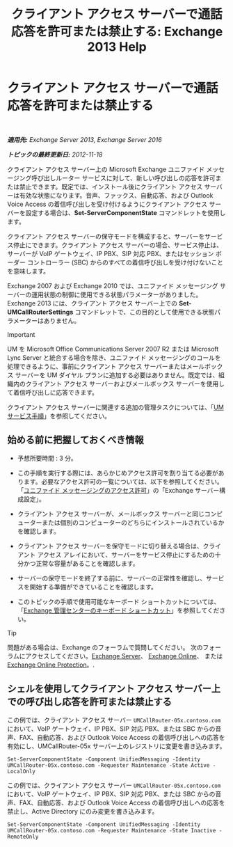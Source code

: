 ﻿---
title: 'クライアント アクセス サーバーで通話応答を許可または禁止する: Exchange 2013 Help'
TOCTitle: クライアント アクセス サーバーで通話応答を許可または禁止する
ms:assetid: 8287bb78-2621-4b80-a128-8f2ccd67923a
ms:mtpsurl: https://technet.microsoft.com/ja-jp/library/Bb123529(v=EXCHG.150)
ms:contentKeyID: 50555808
ms.date: 04/24/2018
mtps_version: v=EXCHG.150
ms.translationtype: HT
---

# クライアント アクセス サーバーで通話応答を許可または禁止する

 

_**適用先:** Exchange Server 2013, Exchange Server 2016_

_**トピックの最終更新日:** 2012-11-18_

クライアント アクセス サーバー上の Microsoft Exchange ユニファイド メッセージング呼び出しルーター サービスに対して、新しい呼び出しの応答を許可または禁止できます。既定では、インストール後にクライアント アクセス サーバーは有効な状態になります。音声、ファックス、自動応答、および Outlook Voice Access の着信呼び出しを受け付けるようにクライアント アクセス サーバーを設定する場合は、**Set-ServerComponentState** コマンドレットを使用します。

クライアント アクセス サーバーの保守モードを構成すると、サーバーをサービス停止にできます。クライアント アクセス サーバーの場合、サービス停止は、サーバーが VoIP ゲートウェイ、IP PBX、SIP 対応 PBX、またはセッション ボーダー コントローラー (SBC) からのすべての着信呼び出しを受け付けないことを意味します。

Exchange 2007 および Exchange 2010 では、ユニファイド メッセージング サーバーの運用状態の制御に使用できる状態パラメーターがありました。Exchange 2013 には、クライアント アクセス サーバー上での **Set-UMCallRouterSettings** コマンドレットで、この目的として使用できる状態パラメーターはありません。


> [!IMPORTANT]
> UM を Microsoft Office Communications Server 2007 R2 または Microsoft Lync Server と統合する場合を除き、ユニファイド メッセージングのコールを処理できるように、事前にクライアント アクセス サーバーまたはメールボックス サーバーを UM ダイヤル プランに追加する必要はありません。既定では、組織内のクライアント アクセス サーバーおよびメールボックス サーバーを使用して着信呼び出しに応答できます。



クライアント アクセス サーバーに関連する追加の管理タスクについては、「[UM サービス手順](um-services-procedures-exchange-2013-help.md)」を参照してください。

## 始める前に把握しておくべき情報

  - 予想所要時間 : 3 分。

  - この手順を実行する際には、あらかじめアクセス許可を割り当てる必要があります。必要なアクセス許可の一覧については、以下を参照してください。「[ユニファイド メッセージングのアクセス許可](unified-messaging-permissions-exchange-2013-help.md)」の「Exchange サーバー構成設定」。

  - クライアント アクセス サーバーが、メールボックス サーバーと同じコンピューターまたは個別のコンピューターのどちらにインストールされているかを確認します。

  - クライアント アクセス サーバーを保守モードに切り替える場合は、クライアント アクセス アレイにおいて、サーバーをサービス停止にするための十分かつ正常な容量があることを確認します。

  - サーバーの保守モードを終了する前に、サーバーの正常性を確認し、サービスを開始する準備ができていることを確認します。

  - このトピックの手順で使用可能なキーボード ショートカットについては、「[Exchange 管理センターのキーボード ショートカット](keyboard-shortcuts-in-the-exchange-admin-center-exchange-online-protection-help.md)」を参照してください。


> [!TIP]
> 問題がある場合は、Exchange のフォーラムで質問してください。 次のフォーラムにアクセスしてください。<A href="https://go.microsoft.com/fwlink/p/?linkid=60612">Exchange Server</A>、 <A href="https://go.microsoft.com/fwlink/p/?linkid=267542">Exchange Online</A>、 または <A href="https://go.microsoft.com/fwlink/p/?linkid=285351">Exchange Online Protection</A>。.



## シェルを使用してクライアント アクセス サーバー上での呼び出し応答を許可または禁止する

この例では、クライアント アクセス サーバー `UMCallRouter-05x.contoso.com` において、VoIP ゲートウェイ、IP PBX、SIP 対応 PBX、または SBC からの音声、FAX、自動応答、および Outlook Voice Access の着信呼び出しへの応答を有効にし、UMCallRouter-05x サーバー上のレジストリに変更を書き込みます。

    Set-ServerComponentState -Component UnifiedMessaging -Identity UMCallRouter-05x.contoso.com -Requester Maintenance -State Active -LocalOnly

この例では、クライアント アクセス サーバー `UMCallRouter-05x.contoso.com` において、VoIP ゲートウェイ、IP PBX、SIP 対応 PBX、または SBC からの音声、FAX、自動応答、および Outlook Voice Access の着信呼び出しへの応答を禁止し、Active Directory にのみ変更を書き込みます。

    Set-ServerComponentState -Component UnifiedMessaging -Identity UMCallRouter-05x.contoso.com -Requester Maintenance -State Inactive -RemoteOnly


